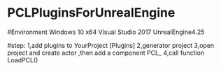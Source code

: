# PCLPluginsForUnrealEngine

#Environment
Windows 10
x64
Visual Studio 2017
UnrealEngine4.25

#step:
1,add plugins to YourProject [Plugins]
2,generator project
3,open project and create actor ,then add a component PCL_
4,call function LoadPCL()

